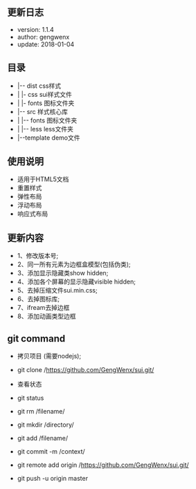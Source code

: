 ## 更新日志
* version:  1.1.4
* author:   gengwenx
* update:   2018-01-04

## 目录
* |-- dist                      css样式
* | |- css                      sui样式文件
* | |- fonts                    图标文件夹
* |-- src                       样式核心库
* | |-- fonts                   图标文件夹
* | |-- less                    less文件夹
* |--template                   demo文件

## 使用说明
*  适用于HTML5文档
*  重置样式
*  弹性布局
*  浮动布局
*  响应式布局

## 更新内容
* 1、修改版本号;
* 2、同一所有元素为边框盒模型(包括伪类);
* 3、添加显示隐藏类show hidden;
* 4、添加各个屏幕的显示隐藏visible hidden;
* 5、去掉压缩文件sui.min.css;
* 6、去掉图标库;
* 7、ifream去掉边框
* 8、添加动画类型边框


## git command
* 拷贝项目 (需要nodejs);
* git clone  /https://github.com/GengWenx/sui.git/   

* 查看状态
* git status
* git rm /filename/
* git mkdir /directory/
* git add /filename/
* git commit -m /context/
* git remote add origin /https://github.com/GengWenx/sui.git/
* git push -u origin master